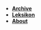 <!-- _navbar.md -->

* [**Archive**](/README.md)
* [**Leksikon**](/Leksikon.md)
* [**About**](/about.md)